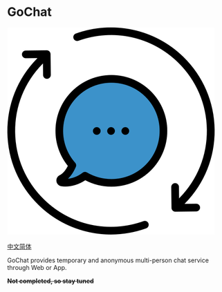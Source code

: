 # GoChat

<img class="" src="public/img/chat.png" style="width:480px;height:480px" alt=""/>

[中文简体](README_zh-CN.md)

GoChat provides temporary and anonymous multi-person chat service through Web or App.

~~**Not completed, so stay tuned**~~
